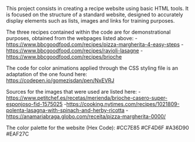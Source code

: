 This project consists in creating a recipe website using basic HTML tools. It is focused on the structure of a standard website, designed to accurately display elements such as lists, images and links for training purposes.

The three recipes contained within the code are for demonstrational purposes, obtained from the webpages listed above:
-https://www.bbcgoodfood.com/recipes/pizza-margherita-4-easy-steps
-https://www.bbcgoodfood.com/recipes/ravioli-lasagne
-https://www.bbcgoodfood.com/recipes/brioche

The code for color animations applied through the CSS styling file is an adaptation of the one found here:
https://codepen.io/gomezisdan/pen/NxEVRJ

Sources for the images that were used are listed here:
-https://www.petitchef.es/recetas/merienda/brioche-casero-super-esponjoso-fid-1575025
-https://cooking.nytimes.com/recipes/1021809-polenta-lasagna-with-spinach-and-herby-ricotta
-https://anamariabraga.globo.com/receita/pizza-margherita-0000/

The color palette for the website (Hex Code):
#CC7E85
#CF4D6F
#A36D90
#EAF27C
